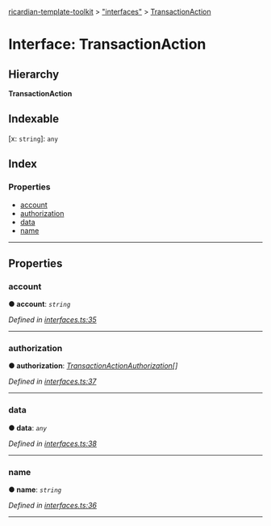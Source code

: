 [ricardian-template-toolkit](../README.md) > ["interfaces"](../modules/_interfaces_.md) > [TransactionAction](../interfaces/_interfaces_.transactionaction.md)

# Interface: TransactionAction

## Hierarchy

**TransactionAction**

## Indexable

\[x: `string`\]:&nbsp;`any`
## Index

### Properties

* [account](_interfaces_.transactionaction.md#account)
* [authorization](_interfaces_.transactionaction.md#authorization)
* [data](_interfaces_.transactionaction.md#data)
* [name](_interfaces_.transactionaction.md#name)

---

## Properties

<a id="account"></a>

###  account

**● account**: *`string`*

*Defined in [interfaces.ts:35](https://github.com/EOSIO/ricardian-template-toolkit/blob/51ffd5b/src/interfaces.ts#L35)*

___
<a id="authorization"></a>

###  authorization

**● authorization**: *[TransactionActionAuthorization](_interfaces_.transactionactionauthorization.md)[]*

*Defined in [interfaces.ts:37](https://github.com/EOSIO/ricardian-template-toolkit/blob/51ffd5b/src/interfaces.ts#L37)*

___
<a id="data"></a>

###  data

**● data**: *`any`*

*Defined in [interfaces.ts:38](https://github.com/EOSIO/ricardian-template-toolkit/blob/51ffd5b/src/interfaces.ts#L38)*

___
<a id="name"></a>

###  name

**● name**: *`string`*

*Defined in [interfaces.ts:36](https://github.com/EOSIO/ricardian-template-toolkit/blob/51ffd5b/src/interfaces.ts#L36)*

___

